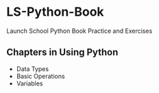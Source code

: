 # LS-Python-Book
Launch School Python Book Practice and Exercises

## Chapters in Using Python

- Data Types
- Basic Operations
- Variables